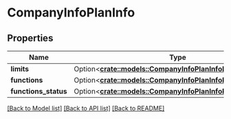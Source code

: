 # CompanyInfoPlanInfo

## Properties

Name | Type | Description | Notes
------------ | ------------- | ------------- | -------------
**limits** | Option<[**crate::models::CompanyInfoPlanInfoLimits**](CompanyInfo_plan_info_limits.md)> |  | [optional]
**functions** | Option<[**crate::models::CompanyInfoPlanInfoFunctions**](CompanyInfo_plan_info_functions.md)> |  | [optional]
**functions_status** | Option<[**crate::models::CompanyInfoPlanInfoFunctionsStatus**](CompanyInfo_plan_info_functions_status.md)> |  | [optional]

[[Back to Model list]](../README.md#documentation-for-models) [[Back to API list]](../README.md#documentation-for-api-endpoints) [[Back to README]](../README.md)


